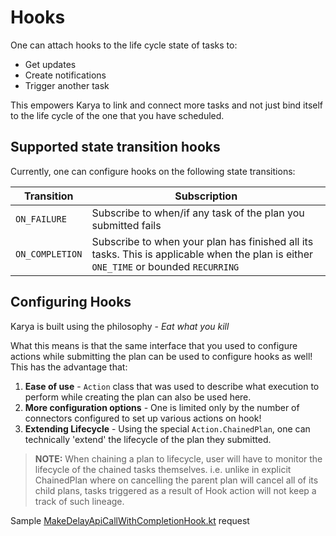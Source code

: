 # Hooks

One can attach hooks to the life cycle state of tasks to:

- Get updates
- Create notifications
- Trigger another task

This empowers Karya to link and connect more tasks and not just bind itself to the life cycle of the one that you have scheduled.

## Supported state transition hooks

Currently, one can configure hooks on the following state transitions:

| Transition | Subscription                                                  |
| ---------- |---------------------------------------------------------------|
| `ON_FAILURE` | Subscribe to when/if any task of the plan you submitted fails |
| `ON_COMPLETION` | Subscribe to when your plan has finished all its tasks. This is applicable when the plan is either `ONE_TIME` or bounded `RECURRING` |

## Configuring Hooks

Karya is built using the philosophy - *Eat what you kill*

What this means is that the same interface that you used to configure actions while submitting the plan can be used to configure hooks as well!
This has the advantage that:

1. **Ease of use** - `Action` class that was used to describe what execution to perform while creating the plan can also be used here.
2. **More configuration options** - One is limited only by the number of connectors configured to set up various actions on hook!
3. **Extending Lifecycle** - Using the special `Action.ChainedPlan`, one can technically 'extend' the lifecycle of the plan they submitted.

> **NOTE:** When chaining a plan to lifecycle, user will have to monitor the lifecycle of the chained tasks themselves. i.e. unlike in explicit ChainedPlan where on cancelling the parent plan will cancel all of its child plans, tasks triggered as a result of Hook action will not keep a track of such lineage.

Sample [MakeDelayApiCallWithCompletionHook.kt](../../docs/samples/src/main/kotlin/karya/docs/samples/MakeDelayApiCallWithCompletionHook.kt) request
